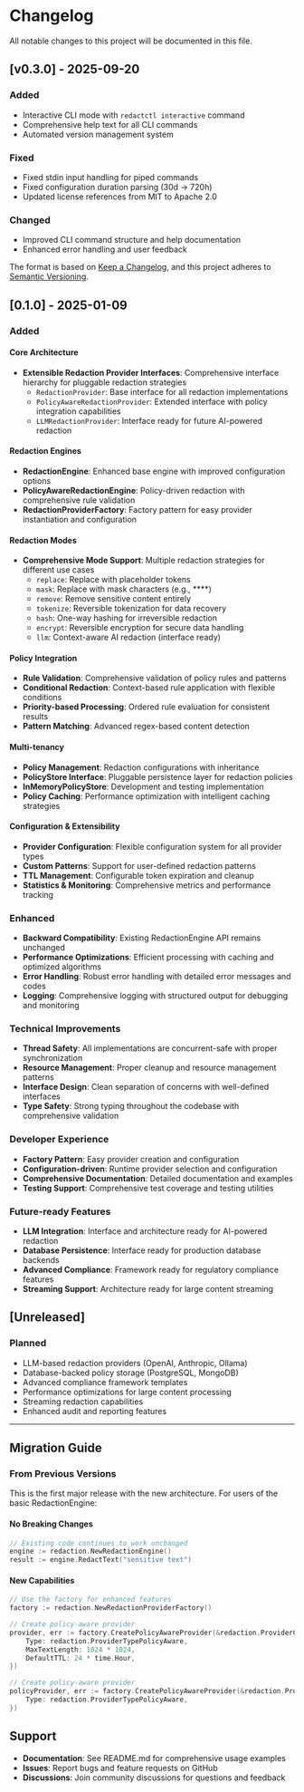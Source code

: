 # Changelog

All notable changes to this project will be documented in this file.

## [v0.3.0] - 2025-09-20

### Added
- Interactive CLI mode with `redactctl interactive` command
- Comprehensive help text for all CLI commands
- Automated version management system

### Fixed
- Fixed stdin input handling for piped commands
- Fixed configuration duration parsing (30d -> 720h)
- Updated license references from MIT to Apache 2.0

### Changed
- Improved CLI command structure and help documentation
- Enhanced error handling and user feedback

The format is based on [Keep a Changelog](https://keepachangelog.com/en/1.0.0/),
and this project adheres to [Semantic Versioning](https://semver.org/spec/v2.0.0.html).

## [0.1.0] - 2025-01-09

### Added

#### Core Architecture
- **Extensible Redaction Provider Interfaces**: Comprehensive interface hierarchy for pluggable redaction strategies
  - `RedactionProvider`: Base interface for all redaction implementations
  - `PolicyAwareRedactionProvider`: Extended interface with policy integration capabilities
  - `LLMRedactionProvider`: Interface ready for future AI-powered redaction

#### Redaction Engines
- **RedactionEngine**: Enhanced base engine with improved configuration options
- **PolicyAwareRedactionEngine**: Policy-driven redaction with comprehensive rule validation
- **RedactionProviderFactory**: Factory pattern for easy provider instantiation and configuration

#### Redaction Modes
- **Comprehensive Mode Support**: Multiple redaction strategies for different use cases
  - `replace`: Replace with placeholder tokens
  - `mask`: Replace with mask characters (e.g., ****)
  - `remove`: Remove sensitive content entirely
  - `tokenize`: Reversible tokenization for data recovery
  - `hash`: One-way hashing for irreversible redaction
  - `encrypt`: Reversible encryption for secure data handling
  - `llm`: Context-aware AI redaction (interface ready)

#### Policy Integration
- **Rule Validation**: Comprehensive validation of policy rules and patterns
- **Conditional Redaction**: Context-based rule application with flexible conditions
- **Priority-based Processing**: Ordered rule evaluation for consistent results
- **Pattern Matching**: Advanced regex-based content detection

#### Multi-tenancy
- **Policy Management**: Redaction configurations with inheritance
- **PolicyStore Interface**: Pluggable persistence layer for redaction policies
- **InMemoryPolicyStore**: Development and testing implementation
- **Policy Caching**: Performance optimization with intelligent caching strategies

#### Configuration & Extensibility
- **Provider Configuration**: Flexible configuration system for all provider types
- **Custom Patterns**: Support for user-defined redaction patterns
- **TTL Management**: Configurable token expiration and cleanup
- **Statistics & Monitoring**: Comprehensive metrics and performance tracking

### Enhanced
- **Backward Compatibility**: Existing RedactionEngine API remains unchanged
- **Performance Optimizations**: Efficient processing with caching and optimized algorithms
- **Error Handling**: Robust error handling with detailed error messages and codes
- **Logging**: Comprehensive logging with structured output for debugging and monitoring

### Technical Improvements
- **Thread Safety**: All implementations are concurrent-safe with proper synchronization
- **Resource Management**: Proper cleanup and resource management patterns
- **Interface Design**: Clean separation of concerns with well-defined interfaces
- **Type Safety**: Strong typing throughout the codebase with comprehensive validation

### Developer Experience
- **Factory Pattern**: Easy provider creation and configuration
- **Configuration-driven**: Runtime provider selection and configuration
- **Comprehensive Documentation**: Detailed documentation and examples
- **Testing Support**: Comprehensive test coverage and testing utilities

### Future-ready Features
- **LLM Integration**: Interface and architecture ready for AI-powered redaction
- **Database Persistence**: Interface ready for production database backends
- **Advanced Compliance**: Framework ready for regulatory compliance features
- **Streaming Support**: Architecture ready for large content streaming

## [Unreleased]

### Planned
- LLM-based redaction providers (OpenAI, Anthropic, Ollama)
- Database-backed policy storage (PostgreSQL, MongoDB)
- Advanced compliance framework templates
- Performance optimizations for large content processing
- Streaming redaction capabilities
- Enhanced audit and reporting features

---

## Migration Guide

### From Previous Versions

This is the first major release with the new architecture. For users of the basic RedactionEngine:

#### No Breaking Changes
```go
// Existing code continues to work unchanged
engine := redaction.NewRedactionEngine()
result := engine.RedactText("sensitive text")
```

#### New Capabilities
```go
// Use the factory for enhanced features
factory := redaction.NewRedactionProviderFactory()

// Create policy-aware provider
provider, err := factory.CreatePolicyAwareProvider(&redaction.ProviderConfig{
    Type: redaction.ProviderTypePolicyAware,
    MaxTextLength: 1024 * 1024,
    DefaultTTL: 24 * time.Hour,
})

// Create policy-aware provider
policyProvider, err := factory.CreatePolicyAwareProvider(&redaction.ProviderConfig{
    Type: redaction.ProviderTypePolicyAware,
})
```

## Support

- **Documentation**: See README.md for comprehensive usage examples
- **Issues**: Report bugs and feature requests on GitHub
- **Discussions**: Join community discussions for questions and feedback
